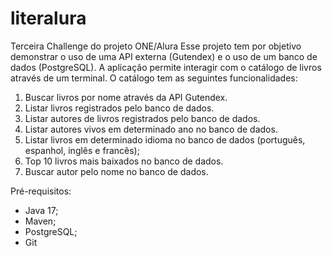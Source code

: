# literalura
Terceira Challenge do projeto ONE/Alura
Esse projeto tem por objetivo demonstrar o uso de uma API externa (Gutendex) e o uso de um banco de dados (PostgreSQL). A aplicação permite interagir com o catálogo de livros através de um terminal. O catálogo tem as seguintes funcionalidades:
1. Buscar livros por nome através da API Gutendex.
2. Listar livros registrados pelo banco de dados.
3. Listar autores de livros registrados pelo banco de dados.
4. Listar autores vivos em determinado ano no banco de dados.
5. Listar livros em determinado idioma no banco de dados (português, espanhol, inglês e francês);
6. Top 10 livros mais baixados no banco de dados.
7. Buscar autor pelo nome no banco de dados.

Pré-requisitos:

* Java 17;
* Maven;
* PostgreSQL;
* Git
  
